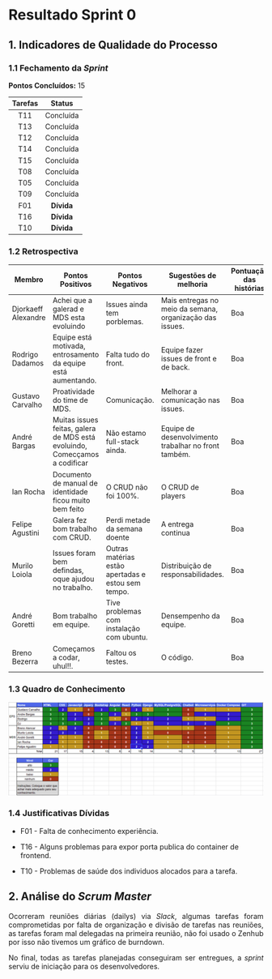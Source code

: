 # Resultado Sprint 0

## 1. Indicadores de Qualidade do Processo

### 1.1 Fechamento da _Sprint_

**Pontos Concluídos:** 15

| Tarefas | Status |
|:-------:|:--:|
| T11 | Concluída |
| T13 | Concluída |
| T12 | Concluída |
| T14 | Concluída |
| T15 | Concluída |
| T08 | Concluída |
| T05 | Concluída |
| T09 | Concluída |
| F01 | **Dívida** |
| T16 | **Dívida** |
| T10 | **Dívida** |

### 1.2 Retrospectiva

|Membro|Pontos Positivos|Pontos Negativos|Sugestões de melhoria| Pontuação das histórias |
|---|------|-----|---|---|
|Djorkaeff Alexandre| Achei que a galerad e MDS esta evoluindo| Issues ainda tem porblemas.| Mais entregas no meio da semana, organização das issues. |Boa|
|Rodrigo Dadamos| Equipe está motivada, entrosamento da equipe está aumentando.| Falta tudo do front. | Equipe fazer issues de front e de back. |Boa |
|Gustavo Carvalho| Proatividade do time de MDS.| Comunicação. | Melhorar a comunicação nas issues. |Boa |
|André Bargas| Muitas issues feitas, galera de MDS está evoluindo, Comecçamos a codificar | Não estamo full-stack ainda.| Equipe de desenvolvimento trabalhar no front também. |Boa |
|Ian Rocha| Documento de manual de identidade ficou muito bem feito| O CRUD não foi 100%. | O CRUD de players |  Boa |
|Felipe Agustini| Galera fez bom trabalho com CRUD.| Perdi metade da semana doente | A entrega continua| Boa
|Murilo Loiola| Issues foram bem defindas, oque ajudou no trabalho.| Outras matérias estão apertadas e estou sem tempo.| Distribuição de responsabilidades. |Boa |
|André Goretti| Bom trabalho em equipe.| Tive problemas com instalação com ubuntu.| Densempenho da equipe. |Boa
|Breno Bezerra| Começamos a codar, uhul!!.|Faltou os testes.| O código. | Boa |


### 1.3 Quadro de Conhecimento

![](./images/con_sprint1.png)

### 1.4 Justificativas Dívidas

 * F01 - Falta de conhecimento experiência.

 * T16 - Alguns problemas para expor porta publica do container de frontend.

 * T10 - Problemas de saúde dos individuos alocados para a tarefa.

## 2. Análise do _Scrum Master_

<p align="justify">Ocorreram reuniões diárias (dailys) via <i>Slack</i>, algumas tarefas foram comprometidas por falta de organização e divisão de tarefas nas reuniões, as tarefas foram mal delegadas na primeira reunião, não foi usado o Zenhub por isso não tivemos um gráfico de burndown.</p>
<p align="justify">No final, todas as tarefas planejadas conseguiram ser entregues, a <i>sprint</i> serviu de iniciação para os desenvolvedores.</p>
